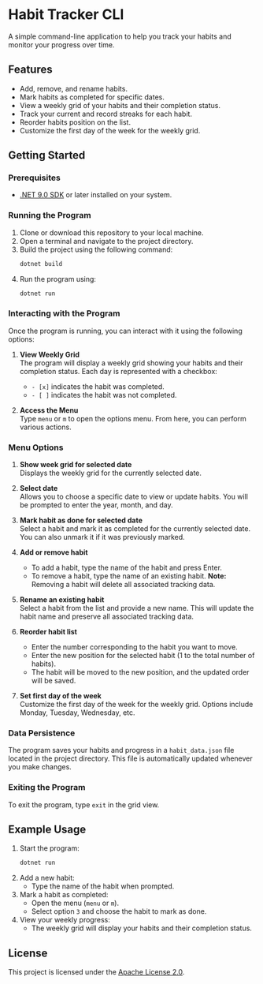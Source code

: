 # Habit Tracker CLI

A simple command-line application to help you track your habits and monitor your progress over time.

## Features

- Add, remove, and rename habits.
- Mark habits as completed for specific dates.
- View a weekly grid of your habits and their completion status.
- Track your current and record streaks for each habit.
- Reorder habits position on the list.
- Customize the first day of the week for the weekly grid.

## Getting Started

### Prerequisites

- [.NET 9.0 SDK](https://dotnet.microsoft.com/download) or later installed on your system.

### Running the Program

1. Clone or download this repository to your local machine.
2. Open a terminal and navigate to the project directory.
3. Build the project using the following command:
   ```sh
   dotnet build
   ```
4. Run the program using:
   ```sh
   dotnet run
   ```

### Interacting with the Program

Once the program is running, you can interact with it using the following options:

1. **View Weekly Grid**  
   The program will display a weekly grid showing your habits and their completion status. Each day is represented with a checkbox:
   - `- [x]` indicates the habit was completed.
   - `- [ ]` indicates the habit was not completed.

2. **Access the Menu**  
   Type `menu` or `m` to open the options menu. From here, you can perform various actions.

### Menu Options

1. **Show week grid for selected date**  
   Displays the weekly grid for the currently selected date.

2. **Select date**  
   Allows you to choose a specific date to view or update habits. You will be prompted to enter the year, month, and day.

3. **Mark habit as done for selected date**  
   Select a habit and mark it as completed for the currently selected date. You can also unmark it if it was previously marked.

4. **Add or remove habit**  
   - To add a habit, type the name of the habit and press Enter.
   - To remove a habit, type the name of an existing habit. **Note:** Removing a habit will delete all associated tracking data.

5. **Rename an existing habit**  
   Select a habit from the list and provide a new name. This will update the habit name and preserve all associated tracking data.

6. **Reorder habit list**  
   - Enter the number corresponding to the habit you want to move.
   - Enter the new position for the selected habit (1 to the total number of habits).
   - The habit will be moved to the new position, and the updated order will be saved.

7. **Set first day of the week**  
   Customize the first day of the week for the weekly grid. Options include Monday, Tuesday, Wednesday, etc.

### Data Persistence

The program saves your habits and progress in a `habit_data.json` file located in the project directory. This file is automatically updated whenever you make changes.

### Exiting the Program

To exit the program, type `exit` in the grid view.

## Example Usage

1. Start the program:
   ```sh
   dotnet run
   ```
2. Add a new habit:
   - Type the name of the habit when prompted.
3. Mark a habit as completed:
   - Open the menu (`menu` or `m`).
   - Select option `3` and choose the habit to mark as done.
4. View your weekly progress:
   - The weekly grid will display your habits and their completion status.

## License

This project is licensed under the [Apache License 2.0](LICENSE).